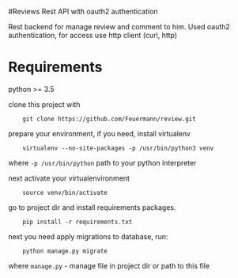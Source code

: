#Reviews Rest API with oauth2 authentication

Rest backend for manage review and comment to him.
Used oauth2 authentication, for access use http client (curl, http)

# Requirements

python >= 3.5

clone this project with
```shell
    git clone https://github.com/Feuermann/review.git
```
prepare your environment, if you need, install virtualenv

```shell
    virtualenv --no-site-packages -p /usr/bin/python3 venv
```

where `-p /usr/bin/python`  path to your python interpreter

next activate your virtualenvironment

```shell
    source venv/bin/activate 
```

go to project dir and install requirements packages.

```shell
    pip install -r requirements.txt
```

next you need apply migrations to database, run:

```shell
    python manage.py migrate
```
where `manage.py` - manage file in project dir or path to this file
